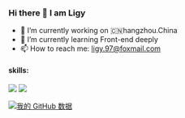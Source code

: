 ### Hi there 👋 I am Ligy

- 🔭 I’m currently working on 🇨🇳hangzhou.China
- 🌱 I’m currently learning Front-end deeply
- 📫 How to reach me: ligy.97@foxmail.com


#### skills:
<img src="icons/rider.png" />
<img src="icons/csharp.png" />


[![我的 GitHub 数据](https://github-readme-stats.vercel.app/api?username=Kurris)]()
